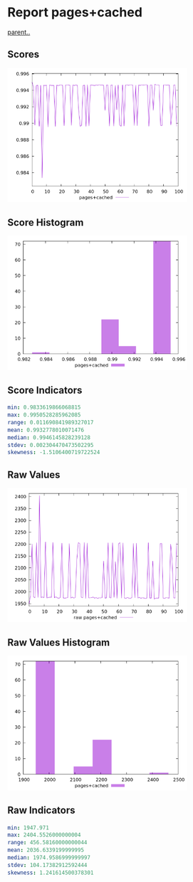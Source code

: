 # Report pages+cached

[parent..](./..)  


## Scores

![score](./score.png)  

## Score Histogram

![hist](./hist.png)  

## Score Indicators

```yaml
min: 0.9833619866068815
max: 0.9950528285962085
range: 0.011690841989327017
mean: 0.9932778010071476
median: 0.9946145828239128
stdev: 0.002304470473502295
skewness: -1.5106400719722524

```

## Raw Values

![raw](./raw.png)  

## Raw Values Histogram

![raw hist](./raw_hist.png)  

## Raw Indicators

```yaml
min: 1947.971
max: 2404.5526000000004
range: 456.58160000000044
mean: 2036.6339199999995
median: 1974.9586999999997
stdev: 104.17382912592444
skewness: 1.241614500378301

```

<style>
  img {
    max-width: 80%;
  }
</style>
      
